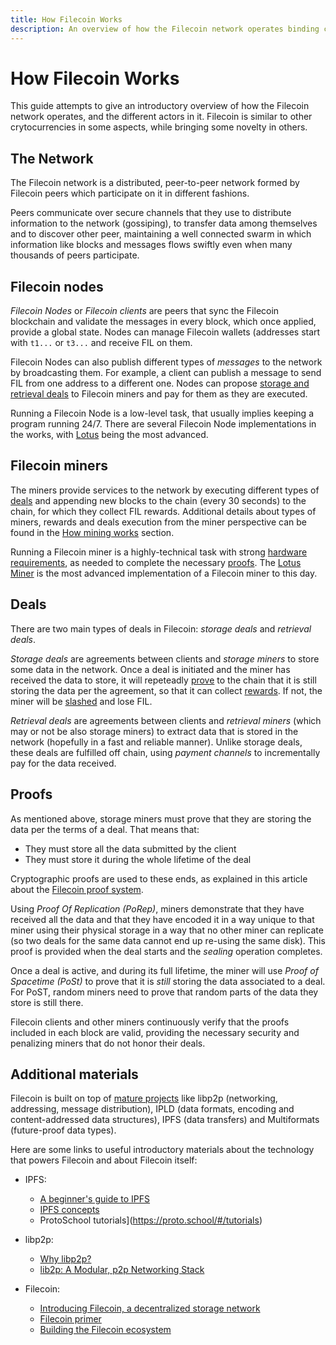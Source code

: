 ```yaml
---
title: How Filecoin Works
description: An overview of how the Filecoin network operates binding clients and miners though storage and retrieval deals.
---
```


# How Filecoin Works

This guide attempts to give an introductory overview of how the Filecoin network operates, and the different actors in it. Filecoin is similar to other crytocurrencies in some aspects, while bringing some novelty in others.

## The Network

The Filecoin network is a distributed, peer-to-peer network formed by Filecoin peers which participate on it in different fashions.

Peers communicate over secure channels that they use to distribute information to the network (gossiping), to transfer data among themselves and to discover other peer, maintaining a well connected swarm in which information like blocks and messages flows swiftly even when many thousands of peers participate.

## Filecoin nodes

_Filecoin Nodes_ or _Filecoin clients_ are peers that sync the Filecoin blockchain and validate the messages in every block, which once applied, provide a global state. Nodes can manage Filecoin wallets (addresses start with `t1...` or `t3...` and receive FIL on them.

Filecoin Nodes can also publish different types of _messages_ to the network by broadcasting them. For example, a client can publish a message to send FIL from one address to a different one. Nodes can propose [storage and retrieval deals](#deals) to Filecoin miners and pay for them as they are executed.

Running a Filecoin Node is a low-level task, that usually implies keeping a program running 24/7. There are several Filecoin Node implementations in the works, with [Lotus](lotus/README.md) being the most advanced.

## Filecoin miners

The miners provide services to the network by executing different types of [deals](#deals) and appending new blocks to the chain (every 30 seconds) to the chain, for which they collect FIL rewards. Additional details about types of miners, rewards and deals execution from the miner perspective can be found in the [How mining works](../mine/how-mining-works.md) section.

Running a Filecoin miner is a highly-technical task with strong [hardware requirements](../mine/hardware-requirements.md), as needed to complete the necessary [proofs](#proofs). The [Lotus Miner](../mine/lotus/README.md) is the most advanced implementation of a Filecoin miner to this day.

## Deals

There are two main types of deals in Filecoin: _storage deals_ and _retrieval deals_.

_Storage deals_ are agreements between clients and _storage miners_ to store some data in the network. Once a deal is initiated and the miner has received the data to store, it will repeteadly [prove](#proofs) to the chain that it is still storing the data per the agreement, so that it can collect [rewards](../mine/mining-rewards.md). If not, the miner will be [slashed](../mine/slashing.md) and lose FIL.

_Retrieval deals_ are agreements between clients and _retrieval miners_ (which may or not be also storage miners) to extract data that is stored in the network (hopefully in a fast and reliable manner). Unlike storage deals, these deals are fulfilled off chain, using _payment channels_ to incrementally pay for the data received.

## Proofs

As mentioned above, storage miners must prove that they are storing the data per the terms of a deal. That means that:

- They must store all the data submitted by the client
- They must store it during the whole lifetime of the deal

Cryptographic proofs are used to these ends, as explained in this article about the [Filecoin proof system](https://filecoin.io/blog/filecoin-proof-system/).

Using _Proof Of Replication (PoRep)_, miners demonstrate that they have received all the data and that they have encoded it in a way unique to that miner using their physical storage in a way that no other miner can replicate (so two deals for the same data cannot end up re-using the same disk). This proof is provided when the deal starts and the _sealing_ operation completes.

Once a deal is active, and during its full lifetime, the miner will use _Proof of Spacetime (PoSt)_ to prove that it is _still_ storing the data associated to a deal. For PoST, random miners need to prove that random parts of the data they store is still there.

Filecoin clients and other miners continuously verify that the proofs included in each block are valid, providing the necessary security and penalizing miners that do not honor their deals.

## Additional materials

Filecoin is built on top of [mature projects](../project/related-projects/) like libp2p (networking, addressing, message distribution), IPLD (data formats, encoding and content-addressed data structures), IPFS (data transfers) and Multiformats (future-proof data types).

Here are some links to useful introductory materials about the technology that powers Filecoin and about Filecoin itself:

- IPFS:

  - [A beginner's guide to IPFS](https://hackernoon.com/a-beginners-guide-to-ipfs-20673fedd3f)
  - [IPFS concepts](https://docs.ipfs.io/concepts/)
  - ProtoSchool tutorials](https://proto.school/#/tutorials)

- libp2p:

  - [Why libp2p?](https://www.parity.io/why-libp2p/)
  - [lib2p: A Modular, p2p Networking Stack](https://www.youtube.com/watch?v=xqVmEzsin3Y)

- Filecoin:
  - [Introducing Filecoin, a decentralized storage network](https://www.youtube.com/watch?v=EClPAFPeXIQ)
  - [Filecoin primer](https://ipfs.io/ipfs/QmWimYyZHzChb35EYojGduWHBdhf9SD5NHqf8MjZ4n3Qrr/Filecoin-Primer.7-25.pdf)
  - [Building the Filecoin ecosystem](https://youtu.be/SXlTBvcqzz8)
